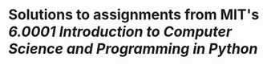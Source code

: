 # Solutions to assignments from MIT's *6.0001 Introduction to Computer Science and Programming in Python*
